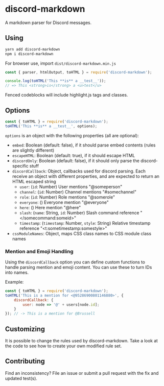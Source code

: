 # discord-markdown
A markdown parser for Discord messages.

## Using

```bash
yarn add discord-markdown
npm i discord-markdown
```

For browser use, import `dist/discord-markdown.min.js`

```js
const { parser, htmlOutput, toHTML } = require('discord-markdown');

console.log(toHTML('This **is** a __test__'));
// => This <strong>is</strong> a <u>test</u>
```

Fenced codeblocks will include highlight.js tags and classes.

## Options

```js
const { toHTML } = require('discord-markdown');
toHTML('This **is** a __test__', options);
```

`options` is an object with the following properties (all are optional):

* `embed`: Boolean (default: false), if it should parse embed contents (rules are slightly different)
* `escapeHTML`: Boolean (default: true), if it should escape HTML
* `discordOnly`: Boolean (default: false), if it should only parse the discord-specific stuff
* `discordCallback`: Object, callbacks used for discord parsing. Each receive an object with different properties, and are expected to return an HTML escaped string
  * `user`: (`id`: Number) User mentions "@someperson"
  * `channel`: (`id`: Number) Channel mentions "#somechannel"
  * `role`: (`id`: Number) Role mentions "@somerole"
  * `everyone`: () Everyone mention "@everyone"
  * `here`: () Here mention "@here"
  * `slash`: (`name`: String, `id`: Number) Slash command reference "</somecommand:someid>"
  * `timestamp`: (`timestamp`: Number, `style`: String) Relative timestamp reference "<t:sometimestamp:somestyle>"
* `cssModuleNames`: Object, maps CSS class names to CSS module class names

### Mention and Emoji Handling

Using the `discordCallback` option you can define custom functions to handle parsing mention and emoji content. You can use these to turn IDs into names.

Example:

```js
const { toHTML } = require('discord-markdown');
toHTML('This is a mention for <@95286900801146880>', {
	discordCallback: {
		user: node => '@' + users[node.id];
	}
}); // -> This is a mention for @Brussell
```

## Customizing

It is possible to change the rules used by discord-markdown. Take a look at the code to see how to create your own modified rule set.

## Contributing

Find an inconsistency? File an issue or submit a pull request with the fix and updated test(s).
